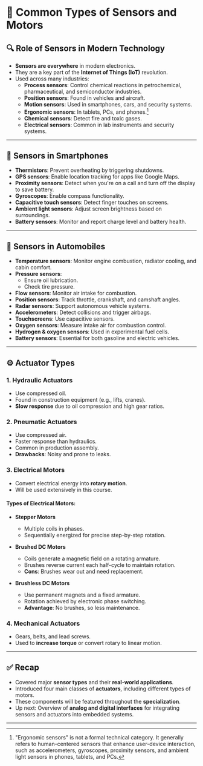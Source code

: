 # 📱 Common Types of Sensors and Motors

## 🔍 Role of Sensors in Modern Technology

- **Sensors are everywhere** in modern electronics.
- They are a key part of the **Internet of Things (IoT)** revolution.
- Used across many industries:
  - **Process sensors**: Control chemical reactions in petrochemical, pharmaceutical, and semiconductor industries.
  - **Position sensors**: Found in vehicles and aircraft.
  - **Motion sensors**: Used in smartphones, cars, and security systems.
  - **Ergonomic sensors**: In tablets, PCs, and phones.[^1]
  - **Chemical sensors**: Detect fire and toxic gases.
  - **Electrical sensors**: Common in lab instruments and security systems.

---

## 📱 Sensors in Smartphones

- **Thermistors**: Prevent overheating by triggering shutdowns.
- **GPS sensors**: Enable location tracking for apps like Google Maps.
- **Proximity sensors**: Detect when you're on a call and turn off the display to save battery.
- **Gyroscopes**: Enable compass functionality.
- **Capacitive touch sensors**: Detect finger touches on screens.
- **Ambient light sensors**: Adjust screen brightness based on surroundings.
- **Battery sensors**: Monitor and report charge level and battery health.

---

## 🚗 Sensors in Automobiles

- **Temperature sensors**: Monitor engine combustion, radiator cooling, and cabin comfort.
- **Pressure sensors**: 
  - Ensure oil lubrication.
  - Check tire pressure.
- **Flow sensors**: Monitor air intake for combustion.
- **Position sensors**: Track throttle, crankshaft, and camshaft angles.
- **Radar sensors**: Support autonomous vehicle systems.
- **Accelerometers**: Detect collisions and trigger airbags.
- **Touchscreens**: Use capacitive sensors.
- **Oxygen sensors**: Measure intake air for combustion control.
- **Hydrogen & oxygen sensors**: Used in experimental fuel cells.
- **Battery sensors**: Essential for both gasoline and electric vehicles.

---

## ⚙️ Actuator Types

### 1. **Hydraulic Actuators**
- Use compressed oil.
- Found in construction equipment (e.g., lifts, cranes).
- **Slow response** due to oil compression and high gear ratios.

### 2. **Pneumatic Actuators**
- Use compressed air.
- Faster response than hydraulics.
- Common in production assembly.
- **Drawbacks**: Noisy and prone to leaks.

### 3. **Electrical Motors**
- Convert electrical energy into **rotary motion**.
- Will be used extensively in this course.

#### Types of Electrical Motors:

- **Stepper Motors**
  - Multiple coils in phases.
  - Sequentially energized for precise step-by-step rotation.

- **Brushed DC Motors**
  - Coils generate a magnetic field on a rotating armature.
  - Brushes reverse current each half-cycle to maintain rotation.
  - **Cons**: Brushes wear out and need replacement.

- **Brushless DC Motors**
  - Use permanent magnets and a fixed armature.
  - Rotation achieved by electronic phase switching.
  - **Advantage**: No brushes, so less maintenance.

### 4. **Mechanical Actuators**
- Gears, belts, and lead screws.
- Used to **increase torque** or convert rotary to linear motion.

---

## ✅ Recap

- Covered major **sensor types** and their **real-world applications**.
- Introduced four main classes of **actuators**, including different types of motors.
- These components will be featured throughout the **specialization**.
- Up next: Overview of **analog and digital interfaces** for integrating sensors and actuators into embedded systems.

---

[^1]: "Ergonomic sensors" is not a formal technical category. It generally refers to human-centered sensors that enhance user-device interaction, such as accelerometers, gyroscopes, proximity sensors, and ambient light sensors in phones, tablets, and PCs.

